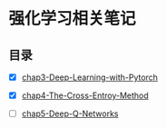 # 强化学习相关笔记

## 目录

- [x] [chap3-Deep-Learning-with-Pytorch](chap3-Deep-Learning-with-Pytorch/chap3-notes.md)
- [x] [chap4-The-Cross-Entroy-Method](chap4-The-Cross-Entroy-Method/chap4-notes.md)
- [ ] [chap5-Deep-Q-Networks](chap5-Deep-Q-Networks/README.md)

